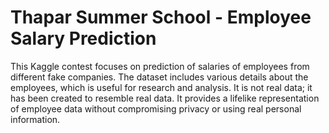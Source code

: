 # Thapar Summer School - Employee Salary Prediction

This Kaggle contest focuses on prediction of salaries of employees from different fake companies. The dataset includes various details about the employees, which is useful for research and analysis. It is not real data; it has been created to resemble real data. It provides a lifelike representation of employee data without compromising privacy or using real personal information.